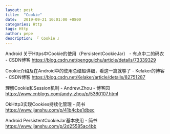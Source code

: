 ```yaml
---
layout: post
title:  "Cookie"
date:   2019-09-21 10:01:00 +0800
categories: Http
tags: Http
author: pepe
description: 『 Cookie 』
---
```


Android 关于Https中Cookie的使用（PersistentCookieJar） - 有点中二的码农 - CSDN博客
https://blog.csdn.net/pengguichu/article/details/73339329

Cookie介绍及在Android中的使用总结超详细，看这一篇就够了 - Kelaker的博客 - CSDN博客
https://blog.csdn.net/Kelaker/article/details/82751287

理解Cookie和Session机制 - Andrew.Zhou - 博客园
https://www.cnblogs.com/andy-zhou/p/5360107.html

OkHttp3实现Cookies持续化管理 - 简书
https://www.jianshu.com/p/41b4cbe1dbec

Android PersistentCookieJar基本使用 - 简书
https://www.jianshu.com/p/2d25585ac4bb






























